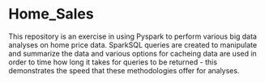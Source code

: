 # Home_Sales

This repository is an exercise in using Pyspark to perform various big data analyses on home price data.
SparkSQL queries are created to manipulate and summarize the data and various options for cacheing data are used in order to time how long it takes for queries to be returned - this demonstrates the speed that these methodologies offer for analyses.
